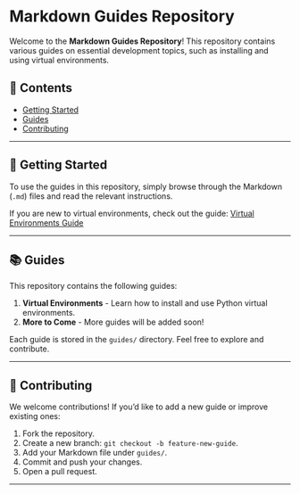 # Markdown Guides Repository

Welcome to the **Markdown Guides Repository**! This repository contains various guides on essential development topics, such as installing and using virtual environments.

## 📖 Contents

- [Getting Started](#getting-started)
- [Guides](#guides)
- [Contributing](#contributing)

---

## 🚀 Getting Started

To use the guides in this repository, simply browse through the Markdown (`.md`) files and read the relevant instructions.

If you are new to virtual environments, check out the guide: [Virtual Environments Guide](/Setup%20Old%20Version%20Python%20Virtual%20Environment.md)

---

## 📚 Guides

This repository contains the following guides:

1. **Virtual Environments** - Learn how to install and use Python virtual environments.
2. **More to Come** - More guides will be added soon!

Each guide is stored in the `guides/` directory. Feel free to explore and contribute.

---

## 🤝 Contributing

We welcome contributions! If you’d like to add a new guide or improve existing ones:

1. Fork the repository.
2. Create a new branch: `git checkout -b feature-new-guide`.
3. Add your Markdown file under `guides/`.
4. Commit and push your changes.
5. Open a pull request.

---



